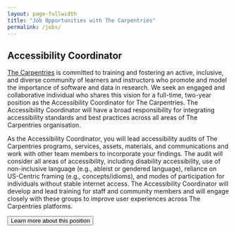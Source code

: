 ```yaml
---
layout: page-fullwidth
title: "Job Opportunities with The Carpentries"
permalink: /jobs/
---
```


## Accessibility Coordinator

[The Carpentries](http://carpentries.org/) is committed to training and fostering an active, inclusive, and diverse community of learners and instructors who promote and model the importance of software and data in research. We seek an engaged and collaborative individual who shares this vision for a full-time, two-year position as the Accessibility Coordinator for The Carpentries. The Accessibility Coordinator will have a broad responsibility for integrating accessibility standards and best practices across all areas of The Carpentries organisation.

As the Accessibility Coordinator, you will lead accessibility audits of The Carpentries programs, services, assets, materials, and communications and work with other team members to incorporate your findings. The audit will consider all areas of accessibility, including disability accessibility, use of non-inclusive language (e.g., ableist or gendered language), reliance on US-Centric framing (e.g., concepts/idioms), and modes of participation for individuals without stable internet access. The Accessibility Coordinator will develop and lead training for staff and community members and will engage closely with these groups to improve user experiences across The Carpentries platforms.

<a href="/accessibility-coordinator/">
        <button class="btn">
          Learn more about this position
        </button>
</a>
